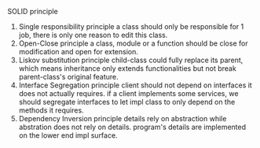 SOLID principle

1. Single responsibility principle
  a class should only be responsible for 1 job,
  there is only one reason to edit this class.
2. Open-Close principle
  a class, module or a function should be close for modification
  and open for extension.
3. Liskov substitution principle
  child-class could fully replace its parent, which means inheritance
  only extends functionalities but not break parent-class's original feature.
4. Interface Segregation principle
  client should not depend on interfaces it does not actually requires.
  if a client implements some services, we should segregate interfaces to let
  impl class to only depend on the methods it requires.
5. Dependency Inversion principle
  details rely on abstraction while abstration does not rely on details.
  program's details are implemented on the lower end impl surface.